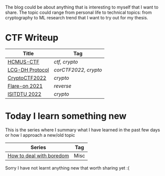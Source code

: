 The blog could be about anything that is interesting to myself that I want to share. The topic could range from personal life to technical topics: from cryptography to ML research trend that I want to try out for my thesis.

# CTF Writeup 

| Title                         | Tag           |
| -----------                   | -----------   |
| [HCMUS-CTF](ctf/HCMUS-CTF.md) | *ctf, crypto* |
| [LCG-DH Protocol](ctf/KeyExchangeLCG.md) | *corCTF2022, crypto* |
| [CryptoCTF2022](ctf/CryptoCTF2022.md)| *crypto* |
| [Flare-on 2021](ctf/Flareon2021.md)| *reverse* |
| [ISITDTU 2022](ctf/ISITDTU2022.md)| *crypto* |


# Today I learn something new
This is the series where I summary what I have learned in the past few days or how I approach a new/old topic

| Series                        | Tag           |
| -----------                   | -----------   |
| [How to deal with boredom](blog/boredom.md)      | Misc          |
Sorry I have not learnt anything new that worth sharing yet :(